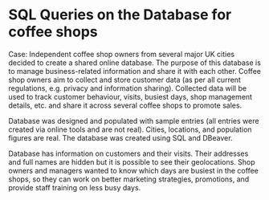 # SQL Queries on the Database for coffee shops

Case: Independent coffee shop owners from several major UK cities decided to create a shared online database. The purpose of this database is to manage business-related information and share it with each other. Coffee shop owners aim to collect and store customer data (as per all current regulations, e.g. privacy and information sharing). Collected data will be used to track customer behaviour, visits, busiest days, shop management details, etc. and share it across several coffee shops to promote sales.

Database was designed and populated with sample entries (all entries were created via online tools and are not real). Cities, locations, and population figures are real. The database was created using SQL and DBeaver.

Database has information on customers and their visits. Their addresses and full names are hidden but it is possible to see their geolocations. Shop owners and managers wanted to know which days are busiest in the coffee shops, so they can work on better marketing strategies, promotions, and provide staff training on less busy days.
